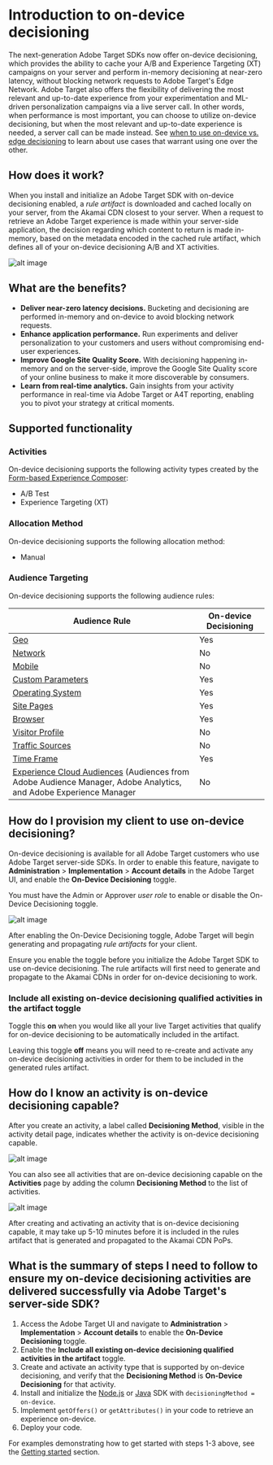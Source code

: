 # Introduction to on-device decisioning

The next-generation Adobe Target SDKs now offer on-device decisioning, which provides the ability to cache your A/B and Experience Targeting (XT) campaigns on your server and perform in-memory decisioning at near-zero latency, without blocking network requests to Adobe Target's Edge Network. Adobe Target also offers the flexibility of delivering the most relevant and up-to-date experience from your experimentation and ML-driven personalization campaigns via a live server call. In other words, when performance is most important, you can choose to utilize on-device decisioning, but when the most relevant and up-to-date experience is needed, a server call can be made instead. See [when to use on-device vs. edge decisioning](https://adobetarget-sdks.gitbook.io/docs/best-practices/when-to-use-server-side-vs-on-device-decisioning) to learn about use cases that warrant using one over the other.

## How does it work?

When you install and initialize an Adobe Target SDK with on-device decisioning enabled, a *rule artifact* is downloaded and cached locally on your server, from the Akamai CDN closest to your server. When a request to retrieve an Adobe Target experience is made within your server-side application, the decision regarding which content to return is made in-memory, based on the metadata encoded in the cached rule artifact, which defines all of your on-device decisioning A/B and XT activities.

![alt image](./asset-sdk-local-decisioning-architecture-diagram.png)

## What are the benefits?

* **Deliver near-zero latency decisions.** Bucketing and decisioning are performed in-memory and on-device to avoid blocking network requests.
* **Enhance application performance.** Run experiments and deliver personalization to your customers and users without compromising end-user experiences.
* **Improve Google Site Quality Score.** With decisioning happening in-memory and on the server-side, improve the Google Site Quality score of your online business to make it more discoverable by consumers.
* **Learn from real-time analytics.** Gain insights from your activity performance in real-time via Adobe Target or A4T reporting, enabling you to pivot your strategy at critical moments.

## Supported functionality

### Activities

On-device decisioning supports the following activity types created by the [Form-based Experience Composer](https://experienceleague.adobe.com/docs/target/using/experiences/form-experience-composer.html):

* A/B Test
* Experience Targeting (XT)

### Allocation Method

On-device decisioning supports the following allocation method:

* Manual

### Audience Targeting

On-device decisioning supports the following audience rules:

|Audience Rule|On-device Decisioning|
| --- | --- |
|[Geo](https://experienceleague.adobe.com/docs/target/using/audiences/create-audiences/categories-audiences/geo.html)|Yes|
|[Network](https://experienceleague.adobe.com/docs/target/using/audiences/create-audiences/categories-audiences/network.html)|No|
|[Mobile](https://experienceleague.adobe.com/docs/target/using/audiences/create-audiences/categories-audiences/mobile.html)|No|
|[Custom Parameters](https://experienceleague.adobe.com/docs/target/using/audiences/create-audiences/categories-audiences/custom-parameters.html)|Yes|
|[Operating System](https://experienceleague.adobe.com/docs/target/using/audiences/create-audiences/categories-audiences/operating-system.html)|Yes|
|[Site Pages](https://experienceleague.adobe.com/docs/target/using/audiences/create-audiences/categories-audiences/site-pages.html)|Yes|
|[Browser](https://experienceleague.adobe.com/docs/target/using/audiences/create-audiences/categories-audiences/browser.html)|Yes|
|[Visitor Profile](https://experienceleague.adobe.com/docs/target/using/audiences/create-audiences/categories-audiences/visitor-profile.html)|No|
|[Traffic Sources](https://experienceleague.adobe.com/docs/target/using/audiences/create-audiences/categories-audiences/traffic-sources.html)|No|
|[Time Frame](https://experienceleague.adobe.com/docs/target/using/audiences/create-audiences/categories-audiences/time-frame.html)|Yes|
|[Experience Cloud Audiences](https://experienceleague.adobe.com/docs/target/using/integrate/mmp.html) (Audiences from Adobe Audience Manager, Adobe Analytics, and Adobe Experience Manager|No|

## How do I provision my client to use on-device decisioning?

On-device decisioning is available for all Adobe Target customers who use Adobe Target server-side SDKs. In order to enable this feature, navigate to **Administration** > **Implementation** > **Account details** in the Adobe Target UI, and enable the **On-Device Decisioning** toggle.

<InlineAlert variant="info" slots="text"/>

You must have the Admin or Approver *user role* to enable or disable the On-Device Decisioning toggle.

![alt image](./asset-odd-toggle.png)

After enabling the On-Device Decisioning toggle, Adobe Target will begin generating and propagating *rule artifacts* for your client.

<InlineAlert variant="info" slots="text"/>

Ensure you enable the toggle before you initialize the Adobe Target SDK to use on-device decisioning. The rule artifacts will first need to generate and propagate to the Akamai CDNs in order for on-device decisioning to work.

### Include all existing on-device decisioning qualified activities in the artifact toggle

Toggle this **on** when you would like all your live Target activities that qualify for on-device decisioning to be automatically included in the artifact.

Leaving this toggle **off** means you will need to re-create and activate any on-device decisioning activities in order for them to be included in the generated rules artifact.

## How do I know an activity is on-device decisioning capable?

After you create an activity, a label called **Decisioning Method**, visible in the activity detail page, indicates whether the activity is on-device decisioning capable.

![alt image](./asset-odd9.png)

You can also see all activities that are on-device decisioning capable on the **Activities** page by adding the column **Decisioning Method** to the list of activities.

![alt image](./asset-odd7.png)

<InlineAlert variant="info" slots="text"/>

After creating and activating an activity that is on-device decisioning capable, it may take up 5-10 minutes before it is included in the rules artifact that is generated and propagated to the Akamai CDN PoPs.

## What is the summary of steps I need to follow to ensure my on-device decisioning activities are delivered successfully via Adobe Target's server-side SDK?

1. Access the Adobe Target UI and navigate to **Administration** > **Implementation** > **Account details** to enable the **On-Device Decisioning** toggle.
1. Enable the **Include all existing on-device decisioning qualified activities in the artifact** toggle.
1. Create and activate an activity type that is supported by on-device decisioning, and verify that the **Decisioning Method** is **On-Device Decisioning** for that activity.
1. Install and initialize the [Node.js](../sdk/node-js/index.md) or [Java](../sdk/java/index.md) SDK with `decisioningMethod = on-device`.
1. Implement `getOffers()` or `getAttributes()` in your code to retrieve an experience on-device.
1. Deploy your code.

For examples demonstrating how to get started with steps 1-3 above, see the [Getting started](../getting-started/index.md) section.